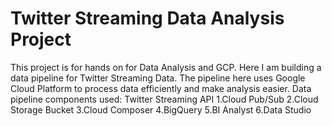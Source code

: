 # Twitter Streaming Data Analysis Project

This project is for hands on for Data Analysis and GCP. Here I am building a data pipeline for Twitter Streaming Data.
The pipeline here uses Google Cloud Platform to process data efficiently and make analysis easier.
Data pipeline components used:
Twitter Streaming API
1.Cloud Pub/Sub
2.Cloud Storage Bucket
3.Cloud Composer
4.BigQuery
5.BI Analyst
6.Data Studio


